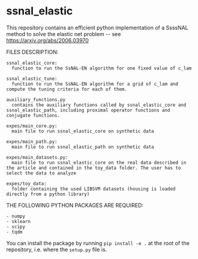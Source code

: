 # ssnal_elastic

This repository contains an efficient python implementation of a SsssNAL method to solve the elastic net problem -- see https://arxiv.org/abs/2006.03970



FILES DESCRIPTION:

    ssnal_elastic_core:
      function to run the SsNAL-EN algorithm for one fixed value of c_lam

    ssnal_elastic_tune:
      function to run the SsNAL-EN algorithm for a grid of c_lam and compute the tuning criteria for each of them.

    auxiliary_functions.py
      contains the auxiliary functions called by ssnal_elastic_core and ssnal_elastic_path, including proximal operator functions and conjugate functions.

    expes/main_core.py:
      main file to run ssnal_elastic_core on synthetic data

    expes/main_path.py:
      main file to run ssnal_elastic_path on synthetic data

    expes/main_datasets.py:
      main file to run ssnal_elastic_core on the real data described in the article and contained in the toy_data folder. The user has to select the data to analyze

    expes/toy_data:
      folder containing the used LIBSVM datasets (housing is loaded directly from a python library)



THE FOLLOWING PYTHON PACKAGES ARE REQUIRED:

	- numpy
	- sklearn
	- scipy
	- tqdm


You can install the package by running `pip install -e .` at the root of the repository, i.e. where the `setup.py` file is.